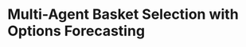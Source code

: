 # Multi-Agent Basket Selection with Options Forecasting

<!-- Deployed algorithmic trading strategy utilizing a multi-agent stock selection framework, sentiment analysis, and options forecasting via a feed-forward nueral network.

## Features

- **Multi-Agent Security Selection**: Uses 6 agents for stock selection, correlation analysis, filtering, and final portfolio construction.
- **Sentiment Analysis**: Predicts stock movements using FinBERT on financial news.
- **Options Forecasting**: Implied volatility skew/spread for predictive signals.
- **Risk Management**:  Stop-loss, VaR thresholds, and volatility-based portolio rebalancing.

## Results

Backtested across multiple periods, achieving:
- **Out-of-Sample A**: 18.66% annual return, 1.584 Sharpe ratio.
- **Out-of-Sample B**: 16.98% annual return, 1.189 Sharpe ratio.
- **Drawdown**: Controlled under 10% in most cases. -->